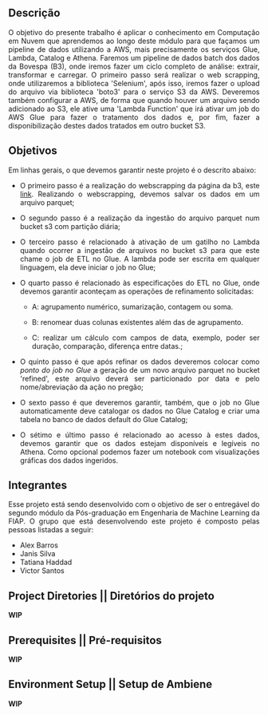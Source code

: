 <div align="justify">

## Descrição 

O objetivo do presente trabalho é aplicar o conhecimento em Computação em Nuvem que aprendemos ao longo deste módulo para que façamos um pipeline de dados utilizando a AWS, mais precisamente os serviços Glue, Lambda, Catalog e Athena. Faremos um pipeline de dados batch dos dados da Bovespa (B3), onde iremos fazer um ciclo completo de análise: extrair, transformar e carregar.
O primeiro passo será realizar o web scrapping, onde utilizaremos a biblioteca 'Selenium', após isso, iremos fazer o upload do arquivo via biblioteca 'boto3' para o serviço S3 da AWS. Deveremos também configurar a AWS, de forma que quando houver um arquivo sendo adicionado ao S3, ele ative uma 'Lambda Function' que irá ativar um job do AWS Glue para fazer o tratamento dos dados e, por fim, fazer a disponibilização destes dados tratados em outro bucket S3.
## Objetivos

Em linhas gerais, o que devemos garantir neste projeto é o descrito abaixo:
  - O primeiro passo é a realização do webscrapping da página da b3, este [link](https://sistemaswebb3-listados.b3.com.br/indexPage/day/IBOV?language=pt-br). Realizando o webscrapping, devemos salvar os dados em um arquivo parquet; 
  - O segundo passo é a realização da ingestão do arquivo parquet num bucket s3 com partição diária;
  - O terceiro passo é relacionado à ativação de um gatilho no Lambda quando ocorrer a ingestão de arquivos no bucket s3 para que este chame o job de ETL no Glue. A lambda pode ser escrita em qualquer linguagem, ela deve iniciar o job no Glue;
  - O quarto passo é relacionado às especificações do ETL no Glue, onde devemos garantir aconteçam as operações de refinamento solicitadas:

    - A: agrupamento numérico, sumarização, contagem ou soma.

    - B: renomear duas colunas existentes além das de agrupamento.

    - C: realizar um cálculo com campos de data, exemplo, poder ser duração, comparação, diferença entre datas.;
    
  - O quinto passo é que após refinar os dados deveremos colocar como *ponto do job no Glue* a geração de um novo arquivo parquet no bucket 'refined', este arquivo deverá ser particionado por data e pelo nome/abreviação da ação no pregão;
  - O sexto passo é que deveremos garantir, também, que o job no Glue automaticamente deve catalogar os dados no Glue Catalog e criar uma tabela no banco de dados default do Glue Catalog;
  - O sétimo e último passo é relacionado ao acesso à estes dados, devemos garantir que os dados estejam disponíveis e legíveis no Athena. Como opcional podemos fazer um notebook com visualizações gráficas dos dados ingeridos.

## Integrantes

Esse projeto está sendo desenvolvido com o objetivo de ser o entregável do segundo módulo da Pós-graduação em Engenharia de Machine Learning da FIAP. 
O grupo que está desenvolvendo este projeto é composto pelas pessoas listadas a seguir:
  - Alex Barros
  - Janis Silva
  - Tatiana Haddad
  - Victor Santos

## Project Diretories || Diretórios do projeto

**WIP**

## Prerequisites || Pré-requisitos

**WIP**

## Environment Setup || Setup de Ambiene

**WIP**


</div>
